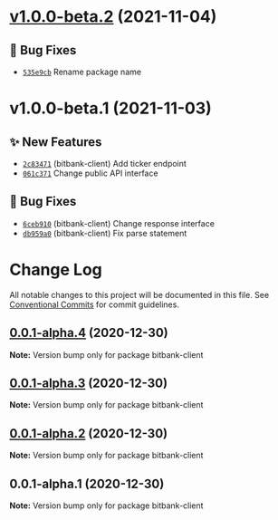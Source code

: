 # [v1.0.0-beta.2](https://github.com/TomokiMiyauci/bitbank-client/compare/v1.0.0-beta.1...v1.0.0-beta.2) (2021-11-04)

## 🐛 Bug Fixes

- [`535e9cb`](https://github.com/TomokiMiyauci/bitbank-client/commit/535e9cb) Rename package name

# v1.0.0-beta.1 (2021-11-03)

## ✨ New Features

- [`2c83471`](https://github.com/TomokiMiyauci/bitbank-client/commit/2c83471) (bitbank-client) Add ticker endpoint
- [`061c371`](https://github.com/TomokiMiyauci/bitbank-client/commit/061c371) Change public API interface

## 🐛 Bug Fixes

- [`6ceb910`](https://github.com/TomokiMiyauci/bitbank-client/commit/6ceb910) (bitbank-client) Change response interface
- [`db959a0`](https://github.com/TomokiMiyauci/bitbank-client/commit/db959a0) (bitbank-client) Fix parse statement

# Change Log

All notable changes to this project will be documented in this file.
See [Conventional Commits](https://conventionalcommits.org) for commit guidelines.

## [0.0.1-alpha.4](https://github.com/TomokiMiyauci/bitbank-client/compare/v0.0.1-alpha.3...v0.0.1-alpha.4) (2020-12-30)

**Note:** Version bump only for package bitbank-client

## [0.0.1-alpha.3](https://github.com/TomokiMiyauci/bitbank-client/compare/v0.0.1-alpha.2...v0.0.1-alpha.3) (2020-12-30)

**Note:** Version bump only for package bitbank-client

## [0.0.1-alpha.2](https://github.com/TomokiMiyauci/bitbank-client/compare/v0.0.1-alpha.1...v0.0.1-alpha.2) (2020-12-30)

**Note:** Version bump only for package bitbank-client

## 0.0.1-alpha.1 (2020-12-30)

**Note:** Version bump only for package bitbank-client
